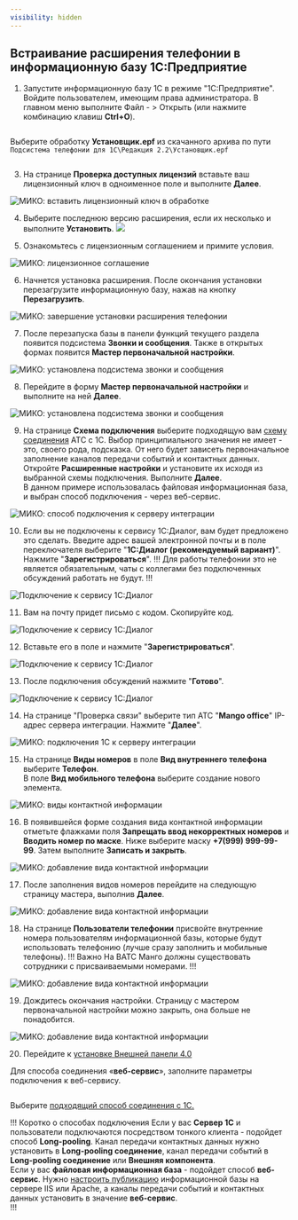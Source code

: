 ```yaml
---
visibility: hidden
---
```


## Встраивание расширения телефонии в информационную базу 1С:Предприятие
1. Запустите информационную базу 1С в режиме "1С:Предприятие". Войдите пользователем, имеющим права администратора.
В главном меню выполните Файл - > Открыть (или нажмите комбинацию клавиш **Ctrl+O**).  

<img class="miko-shadow img-zoomable"  
    src="/assets/mango/mango_23.png"
    data-original="/assets/mango/mango_23.png"
    srcset="/assets/mango/mango_23_prev.png 1x, /assets/mango/mango_23.png 2x" 
    alt=""
/> 

Выберите обработку **Установщик.epf** из скачанного архива по пути `Подсистема телефонии для 1С\Редакция 2.2\Установщик.epf`  

<img class="miko-shadow img-zoomable"  
    src="/assets/mango/mango_12.png"
    data-original="/assets/mango/mango_12.png"
    srcset="/assets/mango/mango_12_prev.png 1x, /assets/mango/mango_12.png 2x" 
    alt=""
/> 

3. На странице **Проверка доступных лицензий** вставьте ваш лицензионный ключ в одноименное поле и выполните **Далее**.

<img class="miko-shadow img-zoomable"  
    src="/assets/mango/mango_24.png"
    data-original="/assets/mango/mango_24.png"
    srcset="/assets/mango/mango_24_prev.png 1x, /assets/mango/mango_24.png 2x" 
    alt="МИКО: вставить лицензионный ключ в обработке"
/> 

4. Выберите последнюю версию расширения, если их несколько и выполните **Установить**.
![](../assets/freepbx/freepbx_1c_3.png)

5. Ознакомьтесь с лицензионным соглашением и примите условия.

<img class="miko-shadow img-zoomable"  
    src="/assets/mango/mango_25.png"
    data-original="/assets/mango/mango_25.png"
    srcset="/assets/mango/mango_25_prev.png 1x, /assets/mango/mango_25.png 2x" 
    alt="МИКО: лицензионное соглашение"
/> 

6. Начнется установка расширения. После окончания установки перезагрузите информационную базу, нажав на кнопку **Перезагрузить**.

<img class="miko-shadow img-zoomable"  
    src="/assets/mango/mango_26.png"
    data-original="/assets/mango/mango_26.png"
    srcset="/assets/mango/mango_26_prev.png 1x, /assets/mango/mango_26.png 2x" 
    alt="МИКО: завершение установки расширения телефонии"
/> 

7. После перезапуска базы в панели функций текущего раздела появится подсистема **Звонки и сообщения**. Также в открытых формах появится **Мастер первоначальной настройки**.

<img class="miko-shadow img-zoomable"  
    src="/assets/mango/mango_27.png"
    data-original="/assets/mango/mango_27.png"
    srcset="/assets/mango/mango_27_prev.png 1x, /assets/mango/mango_27.png 2x" 
    alt="МИКО: установлена подсистема звонки и сообщения"
/> 

8. Перейдите в форму **Мастер первоначальной настройки** и выполните на ней **Далее**.

<img class="miko-shadow img-zoomable"  
    src="/assets/mango/mango_28.png"
    data-original="/assets/mango/mango_28.png"
    srcset="/assets/mango/mango_28_prev.png 1x, /assets/mango/mango_28.png 2x" 
    alt="МИКО: установлена подсистема звонки и сообщения"
/> 

9. На странице **Схема подключения** выберите подходящую вам [схему соединения](/root-guides/select-connection-mode) АТС с 1С. Выбор принципиального значения не имеет - это, своего рода, подсказка. От него будет зависеть первоначальное заполнение каналов передачи событий и контактных данных.  
Откройте **Расширенные настройки** и установите их исходя из выбранной схемы подключения. Выполните **Далее**.  
В данном примере использовалась файловая информационная база, и выбран способ подключения - через веб-сервис.

<img class="miko-shadow img-zoomable"  
    src="/assets/mango/mango_29.png"
    data-original="/assets/mango/mango_29.png"
    srcset="/assets/mango/mango_29_prev.png 1x, /assets/mango/mango_29.png 2x" 
    alt="МИКО: способ подключения к серверу интеграции"
/> 

10. Если вы не подключены к сервису 1С:Диалог, вам будет предложено это сделать. Введите адрес вашей электронной почты и в поле переключателя выберите "**1С:Диалог (рекомендуемый вариант)**". Нажмите "**Зарегистрироваться**".
!!!
Для работы телефонии это не является обязательным, чаты с коллегами без подключенных обсуждений работать не будут.
!!!

<img class="miko-shadow"  
    src="/assets/mango/mango_16.png"
    alt="Подключение к сервису 1С:Диалог"
/> 

11. Вам на почту придет письмо с кодом. Скопируйте код.

<img class="miko-shadow"  
    src="/assets/mango/mango_17.png"
    alt="Подключение к сервису 1С:Диалог"
/> 

12. Вставьте его в поле и нажмите "**Зарегистрироваться**".

<img class="miko-shadow"  
    src="/assets/mango/mango_18.png"
    alt="Подключение к сервису 1С:Диалог"
/> 

13. После подключения обсуждений нажмите "**Готово**".

<img class="miko-shadow"  
    src="/assets/mango/mango_19.png"
    alt="Подключение к сервису 1С:Диалог"
/> 

14. На странице "Проверка связи" выберите тип АТС "**Mango office**" IP-адрес сервера интеграции. Нажмите "**Далее**".

<img class="miko-shadow img-zoomable"  
    src="/assets/mango/mango_30.png"
    data-original="/assets/mango/mango_30.png"
    srcset="/assets/mango/mango_30_prev.png 1x, /assets/mango/mango_30.png 2x" 
    alt="МИКО: подключения 1С к серверу интеграции"
/> 

15. На странице **Виды номеров** в поле **Вид внутреннего телефона** выберите **Телефон**.  
В поле **Вид мобильного телефона** выберите создание нового элемента. 

<img class="miko-shadow img-zoomable"  
    src="/assets/mango/mango_31.png"
    data-original="/assets/mango/mango_31.png"
    srcset="/assets/mango/mango_31_prev.png 1x, /assets/mango/mango_31.png 2x" 
    alt="МИКО: виды контактной информации"
/> 

16. В появившейся форме создания вида контактной информации отметьте флажками поля **Запрещать ввод некорректных номеров** и **Вводить номер по маске**.
Ниже выберите маску **+7(999) 999-99-99**. Затем выполните **Записать и закрыть**.

<img class="miko-shadow img-zoomable"  
    src="/assets/mango/mango_32.png"
    data-original="/assets/mango/mango_32.png"
    srcset="/assets/mango/mango_32_prev.png 1x, /assets/mango/mango_32.png 2x" 
    alt="МИКО: добавление вида контактной информации"
/> 

17. После заполнения видов номеров перейдите на следующую страницу мастера, выполнив **Далее**.

<img class="miko-shadow img-zoomable"  
    src="/assets/mango/mango_33.png"
    data-original="/assets/mango/mango_33.png"
    srcset="/assets/mango/mango_33_prev.png 1x, /assets/mango/mango_33.png 2x" 
    alt="МИКО: добавление вида контактной информации"
/> 

18. На странице **Пользователи телефонии** присвойте внутренние номера пользователям информационной базы, которые будут использовать телефонию (лучше сразу заполнить и мобильные телефоны).
!!! Важно
На ВАТС Манго должны существовать сотрудники с присваиваемыми номерами.
!!!

<img class="miko-shadow img-zoomable"  
    src="/assets/mango/mango_34.png"
    data-original="/assets/mango/mango_34.png"
    srcset="/assets/mango/mango_34_prev.png 1x, /assets/mango/mango_34.png 2x" 
    alt="МИКО: добавление вида контактной информации"
/> 

19. Дождитесь окончания настройки. Страницу с мастером первоначальной настройки можно закрыть, она больше не понадобится. 

<img class="miko-shadow img-zoomable"  
    src="/assets/mango/mango_35.png"
    data-original="/assets/mango/mango_35.png"
    srcset="/assets/mango/mango_35_prev.png 1x, /assets/mango/mango_35.png 2x" 
    alt="МИКО: добавление вида контактной информации"
/> 

20. Перейдите к [установке Внешней панели 4.0](/user-guides/panel/install)

Для способа соединения «**веб-сервис**», заполните параметры подключения к веб-сервису.

<img class="miko-shadow"  
    src="/assets/mango/mango_22.png"
    alt=""
/> 

Выберите [подходящий способ соединения с 1С.](/root-guides/select-connection-mode)

!!! Коротко о способах подключения
Если у вас **Сервер 1С** и пользователи подключаются посредством тонкого клиента - подойдет способ **Long-pooling**. Канал передачи контактных данных нужно установить в **Long-pooling соединение**, канал передачи событий в **Long-pooling соединение** или **Внешняя компонента**.  
Если у вас **файловая информационная база** - подойдет способ **веб-сервис**. Нужно [настроить публикацию](/faq/base-publishing) информационной базы на сервере IIS или Apache, а каналы передачи событий и контактных данных установить в значение **веб-сервис**.  
!!!
